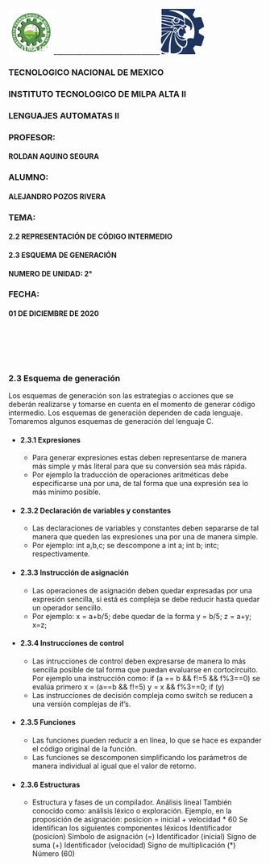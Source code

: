 
<img src="img/itma.png" width="90">_________________________________<img src="img/tec.png" width="90">

### TECNOLOGICO NACIONAL DE MEXICO
### INSTITUTO TECNOLOGICO DE MILPA ALTA II
### LENGUAJES AUTOMATAS II
### PROFESOR:
#### ROLDAN AQUINO SEGURA 
### ALUMNO:
#### ALEJANDRO POZOS RIVERA
### TEMA:
#### 2.2 REPRESENTACIÓN DE CÓDIGO INTERMEDIO
#### 2.3 ESQUEMA DE GENERACIÓN 

#### NUMERO DE UNIDAD: 2°
### FECHA: 
#### 01 DE DICIEMBRE DE 2020


<br>
<br>
<br>
<br>

### 2.3 Esquema de generación
Los esquemas de generación son las estrategias o acciones que se deberán realizarse y tomarse en cuenta en el momento de generar código intermedio.
Los esquemas de generación dependen de cada lenguaje. Tomaremos algunos esquemas de generación del lenguaje C.

- #### 2.3.1 Expresiones
    - Para generar expresiones estas deben representarse de manera más simple y más literal para que su conversión sea más rápida.
    - Por ejemplo la traducción de operaciones aritméticas debe especificarse una por una, de tal forma que una expresión sea lo más mínimo posible.

- #### 2.3.2  Declaración de variables y constantes
    - Las declaraciones de variables y constantes deben separarse de tal manera que queden las expresiones una por una de manera simple.
    - Por ejemplo: int a,b,c; se descompone a int a; int b; intc; respectivamente.

- #### 2.3.3 Instrucción de asignación 
    - Las operaciones de asignación deben quedar expresadas por una expresión
sencilla, si está es compleja se debe reducir hasta quedar un operador sencillo.
    - Por ejemplo: x = a+b/5; debe quedar de la forma y = b/5; z = a+y; x=z;

- #### 2.3.4 Instrucciones de control
    - Las intrucciones de control deben expresarse de manera lo más sencilla posible de tal forma que puedan evaluarse en cortocircuito. Por ejemplo una instrucción como: if (a == b && f!=5 && f%3==0) se evalúa primero x = (a==b
    && f!=5) y = x && f%3==0; if (y)
    - Las instrucciones de decisión compleja como switch se reducen a una versión complejas de if’s.

- #### 2.3.5 Funciones
    - Las funciones pueden reducir a en línea, lo que se hace es expander el código original de la función.
    - Las funciones se descomponen simplificando los parámetros de manera individual al igual que el valor de retorno.

- #### 2.3.6 Estructuras
    - Estructura y fases de un compilador.
     Análisis lineal También conocido como: análisis léxico o exploración.
     Ejemplo, en la proposición de asignación: posicion = inicial + velocidad * 60 Se identifican los siguientes componentes léxicos Identificador (posicion) Símbolo de asignación (=) Identificador (inicial) Signo de suma (+) Identificador (velocidad) Signo de multiplicación (*) Número (60)

